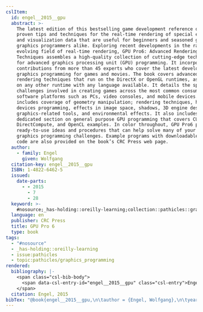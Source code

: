 ```yaml
---
cslItem:
  id: engel__2015__gpu
  abstract: >-
    The latest edition of this bestselling game development reference offers
    proven tips and techniques for the real-time rendering of special effects
    and visualization data that are useful for beginners and seasoned game and
    graphics programmers alike. Exploring recent developments in the rapidly
    evolving field of real-time rendering, GPU Pro6: Advanced Rendering
    Techniques assembles a high-quality collection of cutting-edge techniques
    for advanced graphics processing unit (GPU) programming. It incorporates
    contributions from more than 45 experts who cover the latest developments in
    graphics programming for games and movies. The book covers advanced
    rendering techniques that run on the DirectX or OpenGL runtimes, as well as
    on any other runtime with any language available. It details the specific
    challenges involved in creating games across the most common consumer
    software platforms such as PCs, video consoles, and mobile devices. The book
    includes coverage of geometry manipulation; rendering techniques, handheld
    devices programming, effects in image space, shadows, 3D engine design,
    graphics-related tools, and environmental effects. It also includes a
    dedicated section on general purpose GPU programming that covers CUDA,
    DirectCompute, and OpenCL examples. In color throughout, GPU Pro6 presents
    ready-to-use ideas and procedures that can help solve many of your daily
    graphics programming challenges. Example programs with downloadable source
    code are also provided on the book’s CRC Press web page.
  author:
    - family: Engel
      given: Wolfgang
  citation-key: engel__2015__gpu
  ISBN: 1-4822-6462-5
  issued:
    date-parts:
      - - 2015
        - 7
        - 28
  keyword: >-
    #nosource;_has-holding::oreilly-learning;collection::pathicles::graphics_programming
  language: en
  publisher: CRC Press
  title: GPU Pro 6
  type: book
tags:
  - "#nosource"
  - _has-holding::oreilly-learning
  - issue:pathicles
  - topic:pathicles/graphics_programming
rendered:
  bibliography: |-
    <span class="csl-bib-body">
      <span data-csl-entry-id="engel__2015__gpu" class="csl-entry">Engel, W. 2015. <i>GPU Pro 6</i>. CRC Press.</span>
    </span>
  citation: Engel, 2015
bibTex: "@book{engel__2015__gpu,\n\tauthor = {Engel, Wolfgang},\n\tyear = {2015},\n\tmonth = {jul 28},\n\tpublisher = {CRC Press},\n\ttitle = {GPU {Pro} 6},\n}\n\n"
---
```

